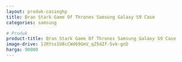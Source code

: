 ```yaml
---
layout: produk-casinghp
title: Bran Stark Game Of Thrones Samsung Galaxy S9 Case
categories: samsung

# Produk
product-title: Bran Stark Game Of Thrones Samsung Galaxy S9 Case
image-drive: 1JRYss1U8cCWd69GmV_qZ5dZf-5vk-gnD
harga: 90000
---
```

